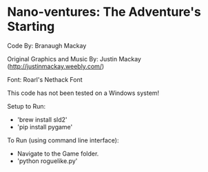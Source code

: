# Nano-ventures: The Adventure's Starting

Code By: Branaugh Mackay

Original Graphics and Music By: Justin Mackay (http://justinmackay.weebly.com/)

Font: Roarl's Nethack Font

This code has not been tested on a Windows system!

Setup to Run:
- 'brew install sld2'
- 'pip install pygame'

To Run (using command line interface):
- Navigate to the Game folder.
- 'python roguelike.py'
